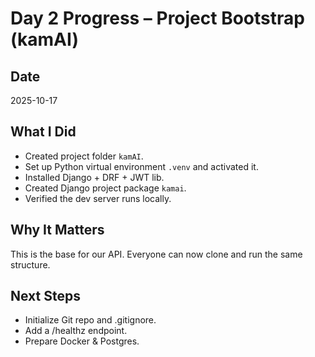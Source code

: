 # Day 2 Progress – Project Bootstrap (kamAI)

## Date
2025-10-17

## What I Did
- Created project folder `kamAI`.
- Set up Python virtual environment `.venv` and activated it.
- Installed Django + DRF + JWT lib.
- Created Django project package `kamai`.
- Verified the dev server runs locally.

## Why It Matters
This is the base for our API. Everyone can now clone and run the same structure.

## Next Steps
- Initialize Git repo and .gitignore.
- Add a /healthz endpoint.
- Prepare Docker & Postgres.

